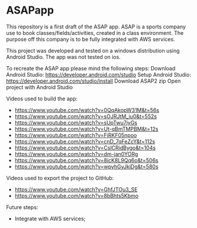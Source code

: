 # ASAPapp

This repository is a first draft of the ASAP app. ASAP is a sports company use to book classes/fields/activities, created in a class environment. 
The purpose off this company is to be fully integrated with AWS services.

This project was developed and tested on a windows distribution using Android Studio. The app was not tested on ios.

To recreate the ASAP app please mind the following steps:
Download Android Studio: https://developer.android.com/studio
Setup Android Studio: https://developer.android.com/studio/install
Download ASAP2 zip
Open project with Android Studio


Videos used to build the app:
- https://www.youtube.com/watch?v=0QqAkopW31M&t=56s
- https://www.youtube.com/watch?v=sOJRJtM_iu0&t=552s
- https://www.youtube.com/watch?v=sUpTwu7iyGs
- https://www.youtube.com/watch?v=Ut-qBmTMPBM&t=12s
- https://www.youtube.com/watch?v=FjRKF05npoo
- https://www.youtube.com/watch?v=cnD_7qFeZcY&t=112s
- https://www.youtube.com/watch?v=CslCRidBygo&t=104s
- https://www.youtube.com/watch?v=dm-jan0YORg
- https://www.youtube.com/watch?v=8icK8L9Qq6o&t=506s
- https://www.youtube.com/watch?v=wpyhGvJkiDg&t=580s


Videos used to export the project to GitHub:
- https://www.youtube.com/watch?v=GhfJTOu3_SE
- https://www.youtube.com/watch?v=8bBhts5Kbmo


Future steps:
- Integrate with AWS services; 
